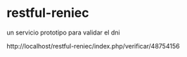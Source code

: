 # restful-reniec
un servicio prototipo para validar el dni

http://localhost/restful-reniec/index.php/verificar/48754156
